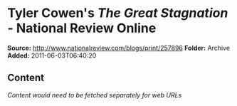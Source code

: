 # Tyler Cowen's *The Great Stagnation* - National Review Online

**Source:** http://www.nationalreview.com/blogs/print/257896
**Folder:** Archive
**Added:** 2011-06-03T06:40:20




## Content
*Content would need to be fetched separately for web URLs*
